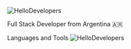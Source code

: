 ![HelloDevelopers](https://hello-developers.com/wp-content/uploads/2018/10/facebook-og.jpg)

Full Stack Developer from Argentina :argentina:

Languages and Tools
![HelloDevelopers](https://hello-developers.com/wp-content/uploads/2018/10/facebook-og.jpg)

